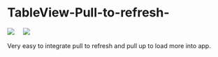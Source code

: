 TableView-Pull-to-refresh-
==========================

<img src="http://www.code4app.com/photo/52326ce26803fabc46000000_13.gif" />&nbsp;&nbsp;&nbsp;&nbsp;
<img src="http://www.code4app.com/photo/52326ce26803fabc46000000_12.gif" />

 Very easy to integrate pull to refresh and pull up to load more into app.

